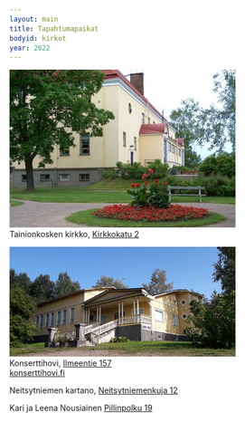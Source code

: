 ```yaml
---
layout: main
title: Tapahtumapaikat
bodyid: kirkot
year: 2022
---
```


![Tainionkosken kirkko](/kirkot/tk-kirkko.jpg)
<br>
Tainionkosken kirkko,
[Kirkkokatu 2](http://maps.google.com/?q=Kirkkokatu+2,+Imatra)

![Konserttihovi](/tapahtumapaikat/konserttihovi.jpg)
<br>
Konserttihovi, 
[Ilmeentie 157](http://maps.google.fi/?q=Ilmeentie+157,+Imatra)<br>
[konserttihovi.fi](http://konserttihovi.fi)

Neitsytniemen kartano,
[Neitsytniemenkuja 12](https://www.google.com/maps?q=Neitsytniemenkuja+12,+Imatra)

Kari ja Leena Nousiainen
[Pillinpolku 19](https://www.google.com/maps/place/Pillinpolku+19,+Imatra)